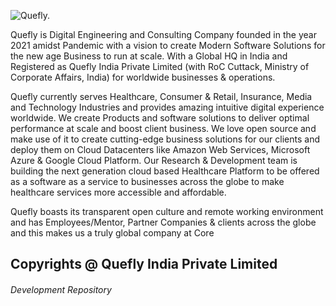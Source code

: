![Quefly.](https://quefly.com/wp-content/uploads/2021/07/High-Resolution-Logo-150x150.png "Quefly India Private Limited")

Quefly is Digital Engineering and Consulting Company founded in the year 2021 amidst Pandemic with a vision to create Modern Software Solutions for the new age Business to run at scale. With a Global HQ in India and Registered as Quefly India Private Limited (with RoC Cuttack, Ministry of Corporate Affairs, India) for worldwide businesses & operations.

Quefly currently serves Healthcare, Consumer & Retail, Insurance, Media and Technology Industries and provides amazing intuitive digital experience worldwide. We create Products and software solutions to deliver optimal performance at scale and boost client business. We love open source and make use of it to create cutting-edge business solutions for our clients and deploy them on Cloud Datacenters like Amazon Web Services, Microsoft Azure & Google Cloud Platform. Our Research & Development team is building the next generation cloud based Healthcare Platform to be offered as a software as a service to businesses across the globe to make healthcare services more accessible and affordable.

Quefly boasts its transparent open culture and remote working environment and has Employees/Mentor, Partner Companies & clients across the globe and this makes us a truly global company at Core

## Copyrights @ Quefly India Private Limited
###### Development Repository



<!--

**Here are some ideas to get you started:**

🙋‍♀️ A short introduction - what is your organization all about?
🌈 Contribution guidelines - how can the community get involved?
👩‍💻 Useful resources - where can the community find your docs? Is there anything else the community should know?
🍿 Fun facts - what does your team eat for breakfast?
🧙 Remember, you can do mighty things with the power of [Markdown](https://docs.github.com/github/writing-on-github/getting-started-with-writing-and-formatting-on-github/basic-writing-and-formatting-syntax)
-->
